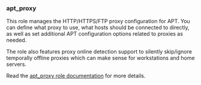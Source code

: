 ### apt_proxy

This role manages the HTTP/HTTPS/FTP proxy configuration for APT. You
can define what proxy to use, what hosts should be connected to
directly, as well as set additional APT configuration options related to
proxies as needed.

The role also features proxy online detection support to silently
skip/ignore temporally offline proxies which can make sense for
workstations and home servers.

Read the [apt_proxy role documentation](https://docs.debops.org/en/stable-3.0/ansible/roles/apt_proxy/) for more details.
